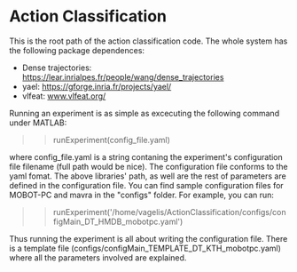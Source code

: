 # Action Classification

This is the root path of the action classification code.
The whole system has the following package dependences:
- Dense trajectories: https://lear.inrialpes.fr/people/wang/dense_trajectories
- yael: https://gforge.inria.fr/projects/yael/
- vlfeat: www.vlfeat.org/

Running an experiment is as simple as excecuting the following command under MATLAB:
>> runExperiment(config_file.yaml)

where config_file.yaml is a string contaning the experiment's configuration file filename (full path would be nice). The configuration file conforms to the yaml fomat.
The above libraries' path, as well are the rest of parameters are defined in the configuration file.
You can find sample configuration files for MOBOT-PC and mavra in the "configs" folder.
For example, you can run:
>> runExperiment('/home/vagelis/ActionClassification/configs/configMain_DT_HMDB_mobotpc.yaml')

Thus running the experiment is all about writing the configuration file.
There is a template file (configs/configMain_TEMPLATE_DT_KTH_mobotpc.yaml) where all the parameters involved are explained.
